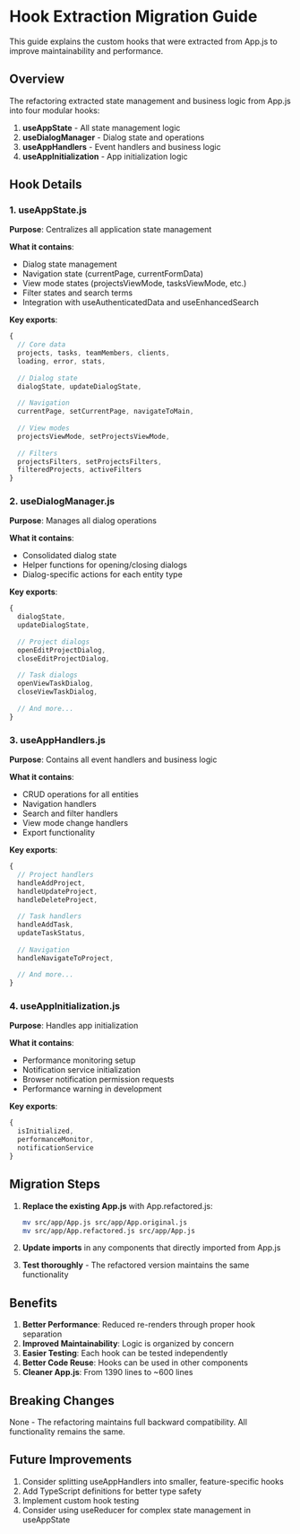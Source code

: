# Hook Extraction Migration Guide

This guide explains the custom hooks that were extracted from App.js to improve maintainability and performance.

## Overview

The refactoring extracted state management and business logic from App.js into four modular hooks:

1. **useAppState** - All state management logic
2. **useDialogManager** - Dialog state and operations
3. **useAppHandlers** - Event handlers and business logic
4. **useAppInitialization** - App initialization logic

## Hook Details

### 1. useAppState.js
**Purpose**: Centralizes all application state management

**What it contains**:
- Dialog state management
- Navigation state (currentPage, currentFormData)
- View mode states (projectsViewMode, tasksViewMode, etc.)
- Filter states and search terms
- Integration with useAuthenticatedData and useEnhancedSearch

**Key exports**:
```javascript
{
  // Core data
  projects, tasks, teamMembers, clients,
  loading, error, stats,
  
  // Dialog state
  dialogState, updateDialogState,
  
  // Navigation
  currentPage, setCurrentPage, navigateToMain,
  
  // View modes
  projectsViewMode, setProjectsViewMode,
  
  // Filters
  projectsFilters, setProjectsFilters,
  filteredProjects, activeFilters
}
```

### 2. useDialogManager.js
**Purpose**: Manages all dialog operations

**What it contains**:
- Consolidated dialog state
- Helper functions for opening/closing dialogs
- Dialog-specific actions for each entity type

**Key exports**:
```javascript
{
  dialogState,
  updateDialogState,
  
  // Project dialogs
  openEditProjectDialog,
  closeEditProjectDialog,
  
  // Task dialogs
  openViewTaskDialog,
  closeViewTaskDialog,
  
  // And more...
}
```

### 3. useAppHandlers.js
**Purpose**: Contains all event handlers and business logic

**What it contains**:
- CRUD operations for all entities
- Navigation handlers
- Search and filter handlers
- View mode change handlers
- Export functionality

**Key exports**:
```javascript
{
  // Project handlers
  handleAddProject,
  handleUpdateProject,
  handleDeleteProject,
  
  // Task handlers
  handleAddTask,
  updateTaskStatus,
  
  // Navigation
  handleNavigateToProject,
  
  // And more...
}
```

### 4. useAppInitialization.js
**Purpose**: Handles app initialization

**What it contains**:
- Performance monitoring setup
- Notification service initialization
- Browser notification permission requests
- Performance warning in development

**Key exports**:
```javascript
{
  isInitialized,
  performanceMonitor,
  notificationService
}
```

## Migration Steps

1. **Replace the existing App.js** with App.refactored.js:
   ```bash
   mv src/app/App.js src/app/App.original.js
   mv src/app/App.refactored.js src/app/App.js
   ```

2. **Update imports** in any components that directly imported from App.js

3. **Test thoroughly** - The refactored version maintains the same functionality

## Benefits

1. **Better Performance**: Reduced re-renders through proper hook separation
2. **Improved Maintainability**: Logic is organized by concern
3. **Easier Testing**: Each hook can be tested independently
4. **Better Code Reuse**: Hooks can be used in other components
5. **Cleaner App.js**: From 1390 lines to ~600 lines

## Breaking Changes

None - The refactoring maintains full backward compatibility. All functionality remains the same.

## Future Improvements

1. Consider splitting useAppHandlers into smaller, feature-specific hooks
2. Add TypeScript definitions for better type safety
3. Implement custom hook testing
4. Consider using useReducer for complex state management in useAppState